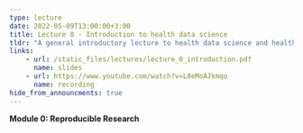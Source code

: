 ```yaml
---
type: lecture
date: 2022-05-09T13:00:00+3:00
title: Lecture 0 - Introduction to health data science
tldr: "A general introductory lecture to health data science and health data science tools."
links: 
    - url: /static_files/lectures/lecture_0_introduction.pdf
      name: slides 
    - url: https://www.youtube.com/watch?v=L8eMoAJkmqo
      name: recording
hide_from_announcments: true
---
```


<strong>Module 0: Reproducible Research</strong>
